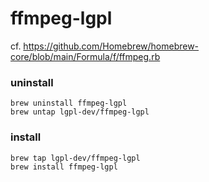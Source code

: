 # ffmpeg-lgpl

cf. https://github.com/Homebrew/homebrew-core/blob/main/Formula/f/ffmpeg.rb

### uninstall

```
brew uninstall ffmpeg-lgpl
brew untap lgpl-dev/ffmpeg-lgpl
```

### install

```
brew tap lgpl-dev/ffmpeg-lgpl
brew install ffmpeg-lgpl
```
